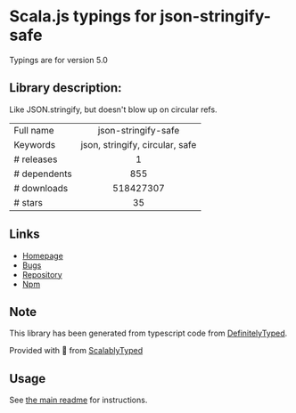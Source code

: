 
# Scala.js typings for json-stringify-safe

Typings are for version 5.0

## Library description:
Like JSON.stringify, but doesn't blow up on circular refs.

|                    |                 |
| ------------------ | :-------------: |
| Full name          | json-stringify-safe |
| Keywords           | json, stringify, circular, safe |
| # releases         | 1 |
| # dependents       | 855 |
| # downloads        | 518427307 |
| # stars            | 35 |

## Links
- [Homepage](https://github.com/isaacs/json-stringify-safe)
- [Bugs](https://github.com/isaacs/json-stringify-safe/issues)
- [Repository](https://github.com/isaacs/json-stringify-safe)
- [Npm](https://www.npmjs.com/package/json-stringify-safe)
    


## Note
This library has been generated from typescript code from [DefinitelyTyped](https://definitelytyped.org).

Provided with :purple_heart: from [ScalablyTyped](https://github.com/oyvindberg/ScalablyTyped)

## Usage
See [the main readme](../../readme.md) for instructions.


